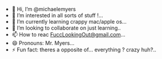 - 👋 Hi, I’m @michaelemyers
- 👀 I’m interested in all sorts of stuff !...
- 🌱 I’m currently learning crappy mac/apple os...
- 💞️ I’m looking to collaborate on just learning..
- 📫 How to reac FuccLookingOut@gmail.com...
- 😄 Pronouns: Mr. Myers...
- ⚡ Fun fact: theres a opposite of... everything ? crazy huh?..

<!---
michaelemyers/michaelemyers is a ✨ special ✨ repository because its `README.md` (this file) appears on your GitHub profile.
You can click the Preview link to take a look at your changes.
--->
